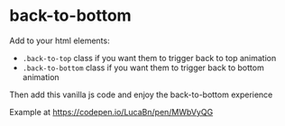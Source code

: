 # back-to-bottom

Add to your html elements:
- `.back-to-top` class if you want them to trigger back to top animation
- `.back-to-bottom` class if you want them to trigger back to bottom animation

Then add this vanilla js code and enjoy the back-to-bottom experience

Example at https://codepen.io/LucaBn/pen/MWbVyQG
